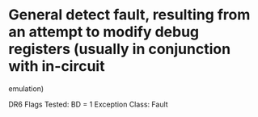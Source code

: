# General detect fault, resulting from an attempt to modify debug registers (usually in conjunction with in-circuit
emulation)

DR6 Flags Tested: BD = 1
Exception Class: Fault